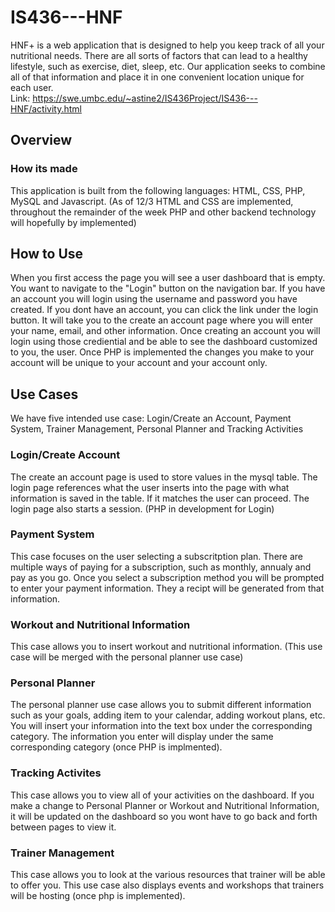 # IS436---HNF
HNF+ is a web application that is designed to help you keep track of all your nutritional needs. There are all sorts of factors that can lead to a healthy lifestyle, such as exercise, diet, sleep, etc. Our application seeks to combine all of that information and place it in one convenient location unique for each user. 
<br />
Link: https://swe.umbc.edu/~astine2/IS436Project/IS436---HNF/activity.html 

## Overview

### How its made
 This application is built from the following languages: HTML, CSS, PHP, MySQL and Javascript. 
 (As of 12/3 HTML and CSS are implemented, throughout the remainder of the week PHP and other backend technology will hopefully by implemented)
## How to Use
When you first access the page you will see a user dashboard that is empty. You want to navigate to the "Login" button on the navigation bar. If you have an account you will login using the username and password you have created. If you dont have an account, you can click the link under the login button. It will take you to the create an account page where you will enter your name, email, and other information. Once creating an account you will login using those crediential and be able to see the dashboard customized to you, the user. Once PHP is implemented the changes you make to your account will be unique to your account and your account only. 

## Use Cases
We have five intended use case: Login/Create an Account, Payment System, Trainer Management, Personal Planner and Tracking Activities 

### Login/Create Account
The create an account page is used to store values in the mysql table. The login page references what the user inserts into the page with what information is saved in the table. If it matches the user can proceed. The login page also starts a session. (PHP in development for Login)
### Payment System
This case focuses on the user selecting a subscritption plan. There are multiple ways of paying for a subscription, such as monthly, annualy and pay as you go. Once you select a subscription method you will be prompted to enter your payment information. They a recipt will be generated from that information. 
### Workout and Nutritional Information
This case allows you to insert workout and nutritional information. (This use case will be merged with the personal planner use case)
### Personal Planner
The personal planner use case allows you to submit different information such as your goals, adding item to your calendar, adding workout plans, etc. You will insert your information into the text box under the corresponding category. The information you enter will display under the same corresponding category (once PHP is implmented).
### Tracking Activites
This case allows you to view all of your activities on the dashboard. If you make a change to Personal Planner or Workout and Nutritional Information, it will be updated on the dashboard so you wont have to go back and forth between pages to view it. 
### Trainer Management
This case allows you to look at the various resources that trainer will be able to offer you. This use case also displays events and workshops that trainers will be hosting (once php is implemented). 
